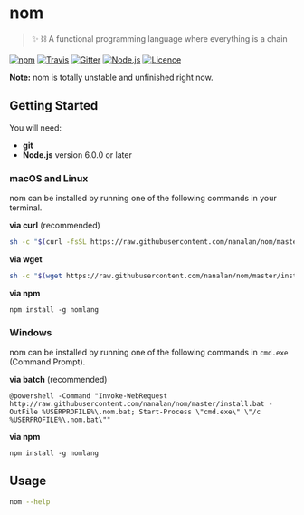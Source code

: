 # nom
> :sparkles: :chains: A functional programming language where everything is a chain

[![npm](https://img.shields.io/npm/v/nomlang.svg)](https://npmjs.com/package/nomlang)
[![Travis](https://img.shields.io/travis/nanalan/nom.svg)](https://travis-ci.org/nanalan/nom)
[![Gitter](https://img.shields.io/badge/chat-on%20gitter-ff69b4.svg)](https://gitter.im/nanalan/nom)
[![Node.js](https://img.shields.io/badge/node->=%206-green.svg)](https://nodejs.org/en/)
[![Licence](https://img.shields.io/badge/licence-MIT-blue.svg)](LICENCE)

**Note:** nom is totally unstable and unfinished right now.

## Getting Started
You will need:
- **git**
- **Node.js** version 6.0.0 or later

### macOS and Linux
nom can be installed by running one of the following commands in your terminal.

**via curl** (recommended)
```sh
sh -c "$(curl -fsSL https://raw.githubusercontent.com/nanalan/nom/master/install.sh)"
```

**via wget**
```sh
sh -c "$(wget https://raw.githubusercontent.com/nanalan/nom/master/install.sh -O -)"
```

**via npm**
```
npm install -g nomlang
```

### Windows
nom can be installed by running one of the following commands in `cmd.exe` (Command Prompt).

**via batch** (recommended)
```
@powershell -Command "Invoke-WebRequest http://raw.githubusercontent.com/nanalan/nom/master/install.bat -OutFile %USERPROFILE%\.nom.bat; Start-Process \"cmd.exe\" \"/c %USERPROFILE%\.nom.bat\""
```

**via npm**
```
npm install -g nomlang
```

## Usage
```sh
nom --help
```
